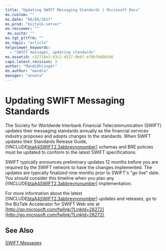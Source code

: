 ```yaml
---
title: "Updating SWIFT Messaging Standards | Microsoft Docs"
ms.custom: ""
ms.date: "06/08/2017"
ms.prod: "biztalk-server"
ms.reviewer: ""
 ms.suite: ""
ms.tgt_pltfrm: ""
ms.topic: "article"
helpviewer_keywords: 
  - "SWIFT messages, updating standards"
ms.assetid: c32710e3-d3c2-4517-9b97-ef8bfb68b546
caps.latest.revision: 3
author: "MandiOhlinger"
ms.author: "mandia"
manager: "anneta"
---
```

# Updating SWIFT Messaging Standards
The Society for Worldwide Interbank Financial Telecommunication (SWIFT) updates their messaging standards annually as the financial services industry proposes and adopts changes to the standards. When SWIFT updates their Standards Release Guide, [!INCLUDE[btaA4SWIFT2.3abbrevnonumber](../../includes/btaa4swift2-3abbrevnonumber-md.md)] schemas and BRE policies must be updated to conform to the latest SWIFT specifications.  
  
 SWIFT typically announces preliminary updates 12 months before you are required by the SWIFT network to have the changes implemented. The updates are typically finalized nine months prior to SWIFT's "go live" date. You should consider this timeline when you plan any [!INCLUDE[btaA4SWIFT2.3abbrevnonumber](../../includes/btaa4swift2-3abbrevnonumber-md.md)] implementation.  
  
 For more information about the latest [!INCLUDE[btaA4SWIFT2.3abbrevnonumber](../../includes/btaa4swift2-3abbrevnonumber-md.md)] updates and releases, go to the BizTalk Accelerator for SWIFT Web site at [http://go.microsoft.com/fwlink/?LinkId=28272](http://go.microsoft.com/fwlink/?LinkId=28272).  
  
## See Also  
 [SWIFT Messages](../../adapters-and-accelerators/accelerator-swift/swift-messages.md)